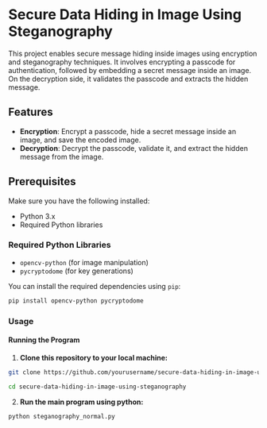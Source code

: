 # Secure Data Hiding in Image Using Steganography

This project enables secure message hiding inside images using encryption and steganography techniques. It involves encrypting a passcode for authentication, followed by embedding a secret message inside an image. On the decryption side, it validates the passcode and extracts the hidden message.

## Features

- **Encryption**: Encrypt a passcode, hide a secret message inside an image, and save the encoded image.
- **Decryption**: Decrypt the passcode, validate it, and extract the hidden message from the image.

## Prerequisites

Make sure you have the following installed:

- Python 3.x
- Required Python libraries

### Required Python Libraries

- `opencv-python` (for image manipulation)
- `pycryptodome` (for key generations)

You can install the required dependencies using `pip`:

```bash
pip install opencv-python pycryptodome

```

### Usage


#### Running the Program

1. **Clone this repository to your local machine:**

```bash
git clone https://github.com/yourusername/secure-data-hiding-in-image-using-steganography.git

cd secure-data-hiding-in-image-using-steganography
```

2. **Run the main program using python:**

```bash
python steganography_normal.py
```
